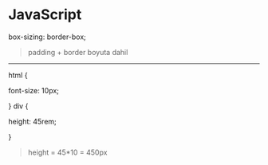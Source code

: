 # JavaScript


box-sizing: border-box;

> padding + border boyuta dahil

---

html {

  font-size: 10px;
  
}
div {

  height: 45rem;
  
}

> height = 45*10 = 450px 
